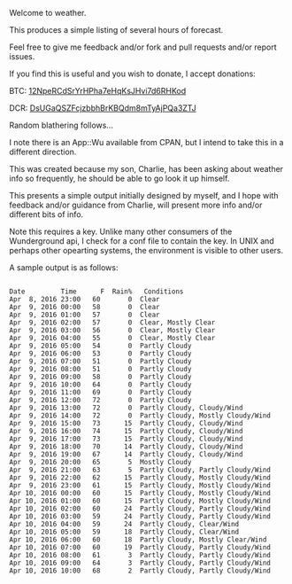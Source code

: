 Welcome to weather.

This produces a simple listing of several hours of forecast.

Feel free to give me feedback and/or fork and pull requests and/or report
issues.

If you find this is useful and you wish to donate, I accept donations:

BTC: <a href="bitcoin:12NpeRCdSrYrHPha7eHqKsJHvi7d6RHKod">12NpeRCdSrYrHPha7eHqKsJHvi7d6RHKod</a>

DCR: <a href="decred:DsUGaQSZFcjzbbhBrKBQdm8mTyAjPQa3ZTJ">DsUGaQSZFcjzbbhBrKBQdm8mTyAjPQa3ZTJ</a>


Random blathering follows...

I note there is an App::Wu available from CPAN, but I intend to take this
in a different direction.

This was created because my son, Charlie, has been asking about weather info
so frequently, he should be able to go look it up himself.

This presents a simple output initially designed by myself, and I hope with
feedback and/or guidance from Charlie, will present more info and/or different
bits of info.

Note this requires a key.  Unlike many other consumers of the Wunderground api,
I check for a conf file to contain the key.  In UNIX and perhaps other
opearting systems, the environment is visible to other users.

A sample output is as follows:

<code>
Date         Time      F  Rain%   Conditions          
Apr  8, 2016 23:00   60       0  Clear
Apr  9, 2016 00:00   58       0  Clear
Apr  9, 2016 01:00   57       0  Clear
Apr  9, 2016 02:00   57       0  Clear, Mostly Clear
Apr  9, 2016 03:00   56       0  Clear, Mostly Clear
Apr  9, 2016 04:00   55       0  Clear, Mostly Clear
Apr  9, 2016 05:00   54       0  Partly Cloudy
Apr  9, 2016 06:00   53       0  Partly Cloudy
Apr  9, 2016 07:00   51       0  Partly Cloudy
Apr  9, 2016 08:00   51       0  Partly Cloudy
Apr  9, 2016 09:00   58       0  Partly Cloudy
Apr  9, 2016 10:00   64       0  Partly Cloudy
Apr  9, 2016 11:00   69       0  Partly Cloudy
Apr  9, 2016 12:00   72       0  Partly Cloudy
Apr  9, 2016 13:00   72       0  Partly Cloudy, Cloudy/Wind
Apr  9, 2016 14:00   72       0  Partly Cloudy, Mostly Cloudy/Wind
Apr  9, 2016 15:00   73      15  Partly Cloudy, Cloudy/Wind
Apr  9, 2016 16:00   74      15  Partly Cloudy, Cloudy/Wind
Apr  9, 2016 17:00   73      15  Partly Cloudy, Cloudy/Wind
Apr  9, 2016 18:00   70      14  Partly Cloudy, Cloudy/Wind
Apr  9, 2016 19:00   67      14  Partly Cloudy, Cloudy/Wind
Apr  9, 2016 20:00   65       5  Mostly Cloudy
Apr  9, 2016 21:00   63       5  Partly Cloudy, Partly Cloudy/Wind
Apr  9, 2016 22:00   62      15  Partly Cloudy, Mostly Cloudy/Wind
Apr  9, 2016 23:00   61      15  Partly Cloudy, Mostly Cloudy/Wind
Apr 10, 2016 00:00   60      15  Partly Cloudy, Mostly Cloudy/Wind
Apr 10, 2016 01:00   60      15  Partly Cloudy, Mostly Cloudy/Wind
Apr 10, 2016 02:00   60      24  Partly Cloudy, Partly Cloudy/Wind
Apr 10, 2016 03:00   59      24  Partly Cloudy, Partly Cloudy/Wind
Apr 10, 2016 04:00   59      24  Partly Cloudy, Clear/Wind
Apr 10, 2016 05:00   59      18  Partly Cloudy, Clear/Wind
Apr 10, 2016 06:00   60      18  Partly Cloudy, Mostly Clear/Wind
Apr 10, 2016 07:00   60      19  Partly Cloudy, Partly Cloudy/Wind
Apr 10, 2016 08:00   61       3  Partly Cloudy, Partly Cloudy/Wind
Apr 10, 2016 09:00   64       3  Partly Cloudy, Partly Cloudy/Wind
Apr 10, 2016 10:00   68       2  Partly Cloudy, Partly Cloudy/Wind
</code>
